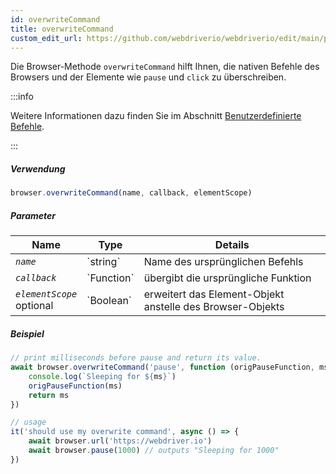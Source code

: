 ```yaml
---
id: overwriteCommand
title: overwriteCommand
custom_edit_url: https://github.com/webdriverio/webdriverio/edit/main/packages/webdriverio/src/commands/browser/overwriteCommand.ts
---
```


Die Browser-Methode `overwriteCommand` hilft Ihnen, die nativen Befehle des Browsers und der Elemente wie `pause` und `click` zu überschreiben.

:::info

Weitere Informationen dazu finden Sie im Abschnitt [Benutzerdefinierte Befehle](/docs/customcommands#overwriting-native-commands).

:::

##### Verwendung

```js
browser.overwriteCommand(name, callback, elementScope)
```

##### Parameter

<table>
  <thead>
    <tr>
      <th>Name</th><th>Type</th><th>Details</th>
    </tr>
  </thead>
  <tbody>
    <tr>
      <td><code><var>name</var></code></td>
      <td>`string`</td>
      <td>Name des ursprünglichen Befehls</td>
    </tr>
    <tr>
      <td><code><var>callback</var></code></td>
      <td>`Function`</td>
      <td>übergibt die ursprüngliche Funktion</td>
    </tr>
    <tr>
      <td><code><var>elementScope</var></code><br /><span className="label labelWarning">optional</span></td>
      <td>`Boolean`</td>
      <td>erweitert das Element-Objekt anstelle des Browser-Objekts</td>
    </tr>
  </tbody>
</table>

##### Beispiel

```js title="execute.js"
// print milliseconds before pause and return its value.
await browser.overwriteCommand('pause', function (origPauseFunction, ms) {
    console.log(`Sleeping for ${ms}`)
    origPauseFunction(ms)
    return ms
})

// usage
it('should use my overwrite command', async () => {
    await browser.url('https://webdriver.io')
    await browser.pause(1000) // outputs "Sleeping for 1000"
})
```
